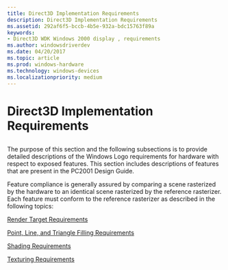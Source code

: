```yaml
---
title: Direct3D Implementation Requirements
description: Direct3D Implementation Requirements
ms.assetid: 292af6f5-bccb-4b5e-932a-bdc15763f89a
keywords:
- Direct3D WDK Windows 2000 display , requirements
ms.author: windowsdriverdev
ms.date: 04/20/2017
ms.topic: article
ms.prod: windows-hardware
ms.technology: windows-devices
ms.localizationpriority: medium
---
```


# Direct3D Implementation Requirements


## <span id="ddk_direct3d_implementation_requirements_gg"></span><span id="DDK_DIRECT3D_IMPLEMENTATION_REQUIREMENTS_GG"></span>


The purpose of this section and the following subsections is to provide detailed descriptions of the Windows Logo requirements for hardware with respect to exposed features. This section includes descriptions of features that are present in the PC2001 Design Guide.

Feature compliance is generally assured by comparing a scene rasterized by the hardware to an identical scene rasterized by the reference rasterizer. Each feature must conform to the reference rasterizer as described in the following topics:

[Render Target Requirements](render-target-requirements.md)

[Point, Line, and Triangle Filling Requirements](point--line--and-triangle-filling-requirements.md)

[Shading Requirements](shading-requirements.md)

[Texturing Requirements](texturing-requirements.md)

 

 





